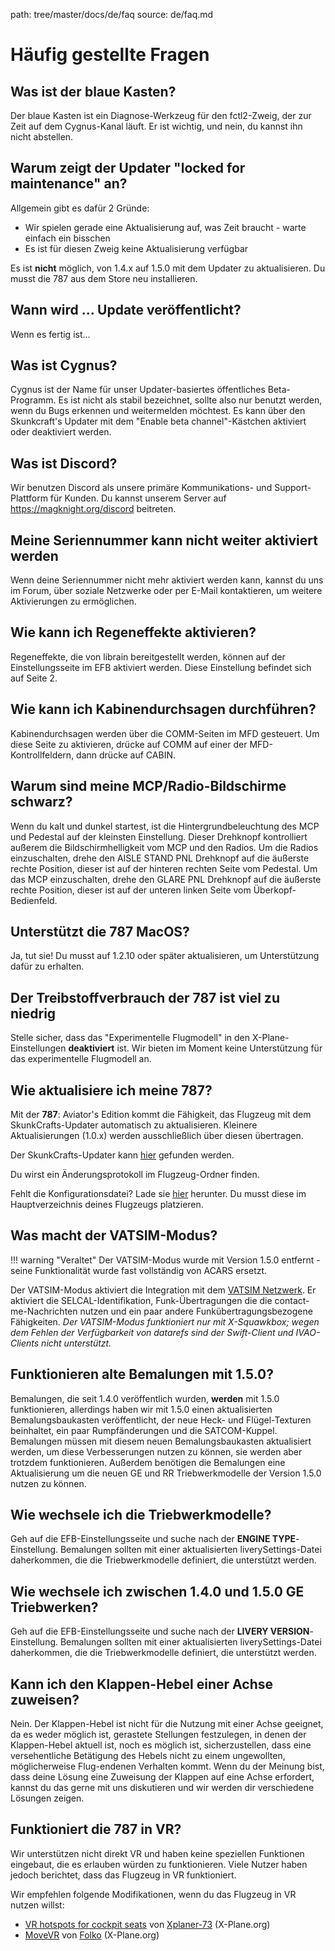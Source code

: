 path: tree/master/docs/de/faq
source: de/faq.md

# Häufig gestellte Fragen
## Was ist der blaue Kasten?
Der blaue Kasten ist ein Diagnose-Werkzeug für den fctl2-Zweig, der zur Zeit auf dem Cygnus-Kanal läuft. Er ist wichtig, und nein, du kannst ihn nicht abstellen.

## Warum zeigt der Updater "locked for maintenance" an?
Allgemein gibt es dafür 2 Gründe:
* Wir spielen gerade eine Aktualisierung auf, was Zeit braucht - warte einfach ein bisschen
* Es ist für diesen Zweig keine Aktualisierung verfügbar

Es ist **nicht** möglich, von 1.4.x auf 1.5.0 mit dem Updater zu aktualisieren. Du musst die 787 aus dem Store neu installieren.

## Wann wird ... Update veröffentlicht?
Wenn es fertig ist...

## Was ist Cygnus?
Cygnus ist der Name für unser Updater-basiertes öffentliches Beta-Programm. Es ist nicht als stabil bezeichnet, sollte also nur benutzt werden, wenn du Bugs erkennen und weitermelden möchtest. Es kann über den Skunkcraft's Updater mit dem "Enable beta channel"-Kästchen aktiviert oder deaktiviert werden.

## Was ist Discord?
Wir benutzen Discord als unsere primäre Kommunikations- und Support-Plattform für Kunden. Du kannst unserem Server auf https://magknight.org/discord beitreten.

## Meine Seriennummer kann nicht weiter aktiviert werden
Wenn deine Seriennummer nicht mehr aktiviert werden kann, kannst du uns im Forum, über soziale Netzwerke oder per E-Mail kontaktieren, um weitere Aktivierungen zu ermöglichen.

## Wie kann ich Regeneffekte aktivieren?
Regeneffekte, die von librain bereitgestellt werden, können auf der Einstellungsseite im EFB aktiviert werden. Diese Einstellung befindet sich auf Seite 2.

## Wie kann ich Kabinendurchsagen durchführen?
Kabinendurchsagen werden über die COMM-Seiten im MFD gesteuert. Um diese Seite zu aktivieren, drücke auf COMM auf einer der MFD-Kontrollfeldern, dann drücke auf CABIN.

## Warum sind meine MCP/Radio-Bildschirme schwarz?
Wenn du kalt und dunkel startest, ist die Hintergrundbeleuchtung des MCP und Pedestal auf der kleinsten Einstellung. Dieser Drehknopf kontrolliert außerem die Bildschirmhelligkeit vom MCP und den Radios.
Um die Radios einzuschalten, drehe den AISLE STAND PNL Drehknopf auf die äußerste rechte Position, dieser ist auf der hinteren rechten Seite vom Pedestal.
Um das MCP einzuschalten, drehe den GLARE PNL Drehknopf auf die äußerste rechte Position, dieser ist auf der unteren linken Seite vom Überkopf-Bedienfeld.

## Unterstützt die 787 MacOS?
Ja, tut sie! Du musst auf 1.2.10 oder später aktualisieren, um Unterstützung dafür zu erhalten.

## Der Treibstoffverbrauch der 787 ist viel zu niedrig
Stelle sicher, dass das "Experimentelle Flugmodell" in den X-Plane-Einstellungen  **deaktiviert** ist. Wir bieten im Moment keine Unterstützung für das experimentelle Flugmodell an.

## Wie aktualisiere ich meine 787?
Mit der **787**: Aviator's Edition kommt die Fähigkeit, das Flugzeug mit dem SkunkCrafts-Updater automatisch zu aktualisieren. Kleinere Aktualisierungen (1.0.x) werden ausschließlich über diesen übertragen.

Der SkunkCrafts-Updater kann [hier](https://forums.x-plane.org/index.php?/forums/topic/144828-updater-download-page-v22-available/) gefunden werden.

Du wirst ein Änderungsprotokoll im Flugzeug-Ordner finden.

Fehlt die Konfigurationsdatei? Lade sie [hier](https://docs.magknight.org/img/skunkcrafts_updater.zip) herunter. Du musst diese im Hauptverzeichnis deines Flugzeugs platzieren.

## Was macht der VATSIM-Modus?

!!! warning "Veraltet"
    Der VATSIM-Modus wurde mit Version 1.5.0 entfernt - seine Funktionalität wurde fast vollständig von ACARS ersetzt.

Der VATSIM-Modus aktiviert die Integration mit dem [VATSIM Netzwerk](https://vatsim.net). Er aktiviert die SELCAL-Identifikation, Funk-Übertragungen die die contact-me-Nachrichten nutzen und ein paar andere Funkübertragungsbezogene Fähigkeiten. *Der VATSIM-Modus funktioniert nur mit X-Squawkbox; wegen dem Fehlen der Verfügbarkeit von datarefs sind der Swift-Client und IVAO-Clients nicht unterstützt.*

## Funktionieren alte Bemalungen mit 1.5.0?
Bemalungen, die seit 1.4.0 veröffentlich wurden, **werden** mit 1.5.0 funktionieren, allerdings haben wir mit 1.5.0 einen aktualisierten Bemalungsbaukasten veröffentlicht, der neue Heck- und Flügel-Texturen beinhaltet, ein paar Rumpfänderungen und die SATCOM-Kuppel. Bemalungen müssen mit diesem neuen Bemalungsbaukasten aktualisiert werden, um diese Verbesserungen nutzen zu können, sie werden aber trotzdem funktionieren. Außerdem benötigen die Bemalungen eine Aktualisierung um die neuen GE und RR Triebwerkmodelle der Version 1.5.0 nutzen zu können.

## Wie wechsele ich die Triebwerkmodelle?
Geh auf die EFB-Einstellungsseite und suche nach der **ENGINE TYPE**-Einstellung. Bemalungen sollten mit einer aktualisierten liverySettings-Datei daherkommen, die die Triebwerkmodelle definiert, die unterstützt werden.

## Wie wechsele ich zwischen 1.4.0 und 1.5.0 GE Triebwerken?
Geh auf die EFB-Einstellungsseite und suche nach der **LIVERY VERSION**-Einstellung. Bemalungen sollten mit einer aktualisierten liverySettings-Datei daherkommen, die die Triebwerkmodelle definiert, die unterstützt werden.

## Kann ich den Klappen-Hebel einer Achse zuweisen?
Nein. Der Klappen-Hebel ist nicht für die Nutzung mit einer Achse geeignet, da es weder möglich ist, gerastete Stellungen festzulegen, in denen der Klappen-Hebel aktuell ist, noch es möglich ist, sicherzustellen, dass eine versehentliche Betätigung des Hebels nicht zu einem ungewollten, möglicherweise Flug-endenen Verhalten kommt. Wenn du der Meinung bist, dass deine Lösung eine Zuweisung der Klappen auf eine Achse erfordert, kannst du das gerne mit uns diskutieren und wir werden dir verschiedene Lösungen zeigen.

## Funktioniert die 787 in VR?
Wir unterstützen nicht direkt VR und haben keine speziellen Funktionen eingebaut, die es erlauben würden zu funktionieren. Viele Nutzer haben jedoch berichtet, dass das Flugzeug in VR funktioniert.

Wir empfehlen folgende Modifikationen, wenn du das Flugzeug in VR nutzen willst:

- [VR hotspots for cockpit seats](https://forums.x-plane.org/index.php?/forums/topic/172655-vr-hotspots-for-cockpit-seats/) von [Xplaner-73](https://forums.x-plane.org/index.php?/profile/428045-xplaner73/&wr=eyJhcHAiOiJmb3J1bXMiLCJtb2R1bGUiOiJmb3J1bXMtY29tbWVudCIsImlkXzEiOjE3MjY1NSwiaWRfMiI6MTYwMjY4OX0=) (X-Plane.org)
- [MoveVR](https://forums.x-plane.org/index.php?/files/file/44809-movevr-move-external-windows-into-x-plane-even-into-vr/) von [Folko](https://forums.x-plane.org/index.php?/profile/215470-folko/&wr=eyJhcHAiOiJkb3dubG9hZHMiLCJtb2R1bGUiOiJkb3dubG9hZHMiLCJpZF8xIjo0NDgwOX0=) (X-Plane.org)
